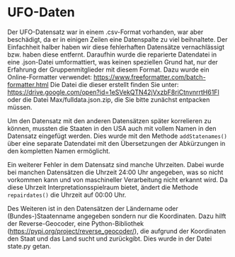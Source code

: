 # UFO-Daten
Der UFO-Datensatz war in einem .csv-Format vorhanden, war aber beschädigt, da er in einigen Zeilen eine Datenspalte zu viel beihnaltete. 
Der Einfachheit halber haben wir diese fehlerhaften Datensätze vernachlässigt bzw. haben diese entfernt. 
Daraufhin wurde die reparierte Datendatei in eine .json-Datei umformattiert, was keinen speziellen Grund hat, nur der Erfahrung der Gruppenmitglieder mit diesem Format. 
Dazu wurde ein Online-Formatter verwendet: https://www.freeformatter.com/batch-formatter.html
Die Datei die dieser erstellt finden Sie unter: https://drive.google.com/open?id=1eSVekQTN42jVxzbF8riCtnvnrrtH61Fl oder die Datei Max/fulldata.json.zip, die Sie bitte zunächst entpacken müssen.

Um den Datensatz mit den anderen Datensätzen später korrelieren zu können, mussten die Staaten in den USA auch mit vollem Namen in den Datensatz eingefügt werden. Dies wurde mit den Methode ```addStatenames()``` über eine separate Datendatei mit den Übersetzungen der Abkürzungen in den kompletten Namen ermöglicht. 

Ein weiterer Fehler in dem Datensatz sind manche Uhrzeiten. Dabei wurde bei manchen Datensätzen die Uhrzeit 24:00 Uhr angegeben, was so nicht vorkommen kann und von maschineller Verarbeitung nicht erkannt wird. Da diese Uhrzeit Interpretationsspielraum bietet, ändert die Methode ```repairdates()``` die Uhrzeit auf 00:00 Uhr.

Des Weiteren ist in den Datensätzen der Ländername oder (Bundes-)Staatenname angegeben sondern nur die Koordinaten. Dazu hilft der Reverse-Geocoder, eine Python-Bibliothek (https://pypi.org/project/reverse_geocoder/), die aufgrund der Koordinaten den Staat und das Land sucht und zurückgibt. Dies wurde in der Datei state.py getan. 
